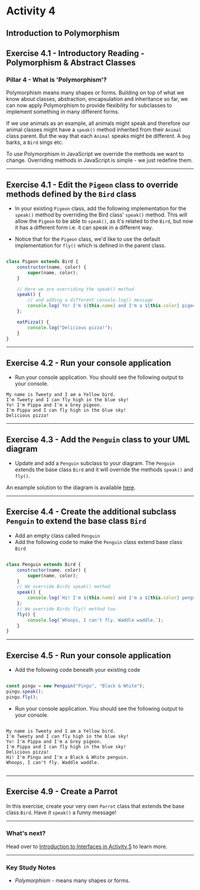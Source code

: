 # Activity 4
## Introduction to Polymorphism

## Exercise 4.1 - Introductory Reading - Polymorphism & Abstract Classes

### Pillar 4 - What is 'Polymorphism'?

Polymorphism means many shapes or forms. Building on top of what we know about classes, abstraction, encapsulation and inheritance so far, we can now apply Polymorphism to provide flexibility for subclasses to implement something in many different forms. 

If we use animals as an example, all animals might speak and therefore our animal classes might have a `speak()` method inherited from their `Animal` class parent. But the way that each `Animal` speaks might be different. A `Dog` barks, a `Bird` sings etc. 

To use Polymorphism in JavaScript we override the methods we want to change. Overriding methods in JavaScript is simple - we just redefine them.

---

## Exercise 4.1 - Edit the `Pigeon` class to override methods defined by the `Bird` class

- In your existing `Pigeon` class, add the following implementation for the `speak()` method by overriding the Bird class' `speak()` method. This will allow the `Pigeon` to be able to `speak()`, as it's related to the `Bird`, but now it has a different form i.e. it can speak in a different way.

- Notice that for the `Pigeon` class, we'd like to use the default implementation for `fly()` which is defined in the parent class.


```JavaScript

class Pigeon extends Bird {
    constructor(name, color) {
        super(name, color);
    }

    // Here we are overriding the speak() method
    speak() {
        // and adding a different console.log() message
        console.log(`Yo! I'm ${this.name} and I'm a ${this.color} pigeon.`);
    };

    eatPizza() {
        console.log("Delicious pizza!");
    }
}

```

---
## Exercise 4.2 - Run your console application

- Run your console application. You should see the following output to your console.

```
My name is Tweety and I am a Yellow bird.
I'm Tweety and I can fly high in the blue sky!
Yo! I'm Pippa and I'm a Grey pigeon.
I'm Pippa and I can fly high in the blue sky!
Delicious pizza!

```

---

## Exercise 4.3 - Add the `Penguin` class to your UML diagram

- Update and add a `Penguin` subclass to your diagram. The `Penguin` extends the base class `Bird` and it will override the methods `speak()` and `fly()`.

An example solution to the diagram is available [here](../solutions/activity_4_exercise_4.6.png).

---

## Exercise 4.4 - Create the additional subclass `Penguin` to extend the base class `Bird`

- Add an empty class called `Penguin`
- Add the following code to make the `Penguin` class extend base class `Bird`

```JavaScript

class Penguin extends Bird {
    constructor(name, color) {
        super(name, color); 
    }
    // We override Birds speak() method
    speak() {
        console.log(`Hi! I'm ${this.name} and I'm a ${this.color} penguin.`);
    };
    // We override Birds fly() method too
    fly() {
        console.log(`Whoops, I can't fly. Waddle waddle.`);
    }
}

```

---

## Exercise 4.5 - Run your console application

- Add the following code beneath your existing code

```JavaScript

const pingu = new Penguin("Pingu", "Black & White");
pingu.speak();
pingu.fly();

```

- Run your console application. You should see the following output to your console.

```

My name is Tweety and I am a Yellow bird.
I'm Tweety and I can fly high in the blue sky!
Yo! I'm Pippa and I'm a Grey pigeon.
I'm Pippa and I can fly high in the blue sky!
Delicious pizza!
Hi! I'm Pingu and I'm a Black & White penguin.
Whoops, I can't fly. Waddle waddle.


```
---

## Exercise 4.9 - Create a Parrot

In this exercise, create your very own `Parrot` class that extends the base class `Bird`. Have it `speak()` a funny message!

---

### What's next?

Head over to [Introduction to Interfaces in Activity 5](./activity_5.md) to learn more.

---

### Key Study Notes

- *Polymorphism* - means many shapes or forms.